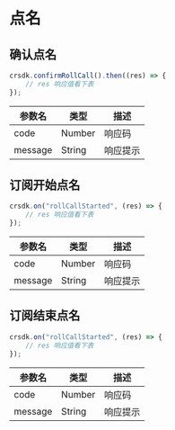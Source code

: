 # 点名

## 确认点名

``` js
crsdk.confirmRollCall().then((res) => {
    // res 响应值看下表
});
```

| 参数名       | 类型       | 描述                                                  |
| ------------ | ------------| ----------------------------------------------------- |
| code   | Number |响应码 |
| message   | String |响应提示 |

## 订阅开始点名

``` js
crsdk.on("rollCallStarted", (res) => {
    // res 响应值看下表
});
```

| 参数名       | 类型       | 描述                                                  |
| ------------ | ------------ | ----------------------------------------------------- |
| code   | Number |响应码 |
| message   | String |响应提示 |

## 订阅结束点名

``` js
crsdk.on("rollCallStarted", (res) => {
    // res 响应值看下表
});
```

| 参数名       | 类型       | 描述                                                  |
| ------------ | ------------ | ----------------------------------------------------- |
| code   | Number |响应码 |
| message   | String |响应提示 |